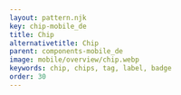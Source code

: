 ```yaml
---
layout: pattern.njk
key: chip-mobile_de
title: Chip
alternativetitle: Chip
parent: components-mobile_de
image: mobile/overview/chip.webp
keywords: chip, chips, tag, label, badge
order: 30
---
```



